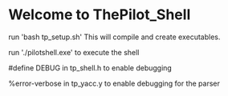 # Welcome to ThePilot_Shell

run 'bash tp_setup.sh'
This will compile and create executables.

run './pilotshell.exe' to execute the shell

\#define DEBUG in tp_shell.h to enable debugging

%error-verbose in tp_yacc.y to enable debugging for the parser
